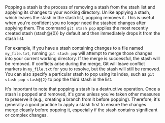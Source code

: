 Popping a stash is the process of removing a stash from the stash list and applying its changes to your working directory. Unlike applying a stash, which leaves the stash in the stash list, popping removes it. This is useful when you're confident you no longer need the stashed changes after applying them. The command `git stash pop` applies the most recently created stash (stash@{0}) by default and then immediately drops it from the stash list.

For example, if you have a stash containing changes to a file named `my_file.txt`, running `git stash pop` will attempt to merge those changes into your current working directory. If the merge is successful, the stash will be removed. If conflicts arise during the merge, Git will leave conflict markers in `my_file.txt` for you to resolve, but the stash will still be removed. You can also specify a particular stash to pop using its index, such as `git stash pop stash@{2}` to pop the third stash in the list.

It's important to note that popping a stash is a destructive operation. Once a stash is popped and removed, it's gone unless you've taken other measures to preserve it (e.g., creating a branch from it before popping). Therefore, it's generally a good practice to apply a stash first to ensure the changes merge cleanly before popping it, especially if the stash contains significant or complex changes.